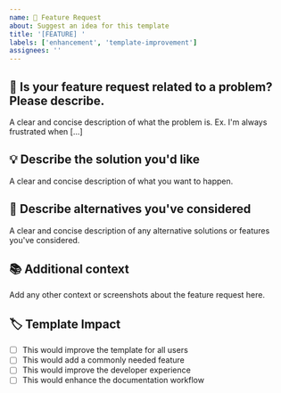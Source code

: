 ```yaml
---
name: 🚀 Feature Request
about: Suggest an idea for this template
title: '[FEATURE] '
labels: ['enhancement', 'template-improvement']
assignees: ''
---
```


## 🎯 **Is your feature request related to a problem? Please describe.**
A clear and concise description of what the problem is. Ex. I'm always frustrated when [...]

## 💡 **Describe the solution you'd like**
A clear and concise description of what you want to happen.

## 🔄 **Describe alternatives you've considered**
A clear and concise description of any alternative solutions or features you've considered.

## 📚 **Additional context**
Add any other context or screenshots about the feature request here.

## 🏷️ **Template Impact**
- [ ] This would improve the template for all users
- [ ] This would add a commonly needed feature
- [ ] This would improve the developer experience
- [ ] This would enhance the documentation workflow
